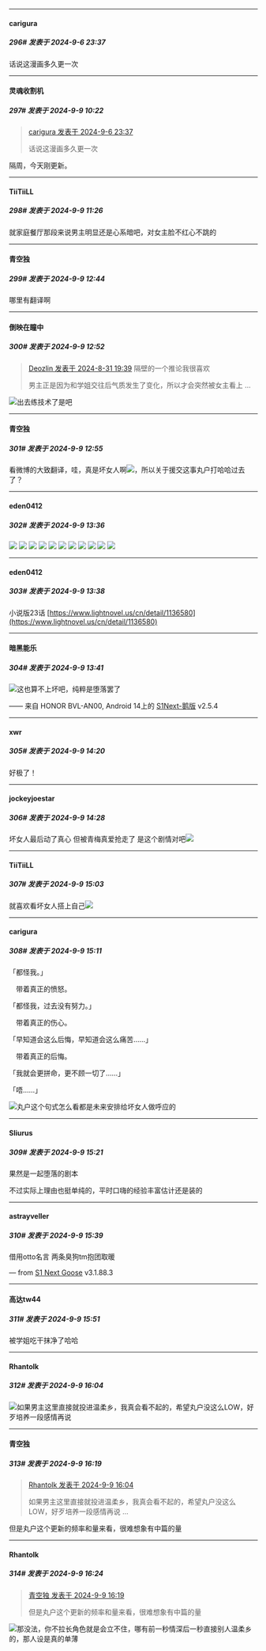 ﻿
*****

####  carigura  
##### 296#       发表于 2024-9-6 23:37

话说这漫画多久更一次


*****

####  灵魂收割机  
##### 297#       发表于 2024-9-9 10:22

<blockquote><a href="httphttps://bbs.saraba1st.com/2b/forum.php?mod=redirect&amp;goto=findpost&amp;pid=66133966&amp;ptid=2194890" target="_blank">carigura 发表于 2024-9-6 23:37</a>

话说这漫画多久更一次</blockquote>
隔周，今天刚更新。


*****

####  TiiTiiLL  
##### 298#       发表于 2024-9-9 11:26

就家庭餐厅那段来说男主明显还是心系暗吧，对女主脸不红心不跳的


*****

####  青空独  
##### 299#       发表于 2024-9-9 12:44

哪里有翻译啊


*****

####  倒映在瞳中  
##### 300#       发表于 2024-9-9 12:52

<blockquote><a href="httphttps://bbs.saraba1st.com/2b/forum.php?mod=redirect&amp;goto=findpost&amp;pid=66074929&amp;ptid=2194890" target="_blank">Deozlin 发表于 2024-8-31 19:39</a>
隔壁的一个推论我很喜欢

男主正是因为和学姐交往后气质发生了变化，所以才会突然被女主看上 ...</blockquote>
<img src="https://static.saraba1st.com/image/smiley/face2017/076.png" referrerpolicy="no-referrer">出去练技术了是吧

*****

####  青空独  
##### 301#       发表于 2024-9-9 12:55

看微博的大致翻译，哇，真是坏女人啊<img src="https://static.saraba1st.com/image/smiley/face2017/076.png" referrerpolicy="no-referrer">，所以关于援交这事丸户打哈哈过去了？


*****

####  eden0412  
##### 302#       发表于 2024-9-9 13:36

<img src="https://p.sda1.dev/19/a80197baae785fca4d5a967c5aed59be/23-01.jpg" referrerpolicy="no-referrer">
<img src="https://p.sda1.dev/19/245611339b8d6d793fb3d0ca83c1adff/23-02.jpg" referrerpolicy="no-referrer">
<img src="https://p.sda1.dev/19/a8407dc2618855da39bc200fffa5735b/23-03.jpg" referrerpolicy="no-referrer">
<img src="https://p.sda1.dev/19/849203cb5c3892bc9bbc46af3f9960e0/23-04.jpg" referrerpolicy="no-referrer">
<img src="https://p.sda1.dev/19/32cd5c7693e70fa4d9a107e3b333b4f6/23-05.jpg" referrerpolicy="no-referrer">
<img src="https://p.sda1.dev/19/f07730ffabc1dca60b4c8235366b5a4a/23-06.jpg" referrerpolicy="no-referrer">
<img src="https://p.sda1.dev/19/22f53ad4c49e432884856a63f85d6bf5/23-07.jpg" referrerpolicy="no-referrer">
<img src="https://p.sda1.dev/19/3b71fd1e2f26fbf2dd15a2c740781b88/23-08.jpg" referrerpolicy="no-referrer">
<img src="https://p.sda1.dev/19/9c2461214afe7c0582ca750687574f34/23-09.jpg" referrerpolicy="no-referrer">
<img src="https://p.sda1.dev/19/6207aa30fffaabfd25dcb0761868b43d/23-10.jpg" referrerpolicy="no-referrer">
<img src="https://p.sda1.dev/19/d051ee22a6088887f7b6067dc1a20230/23-11.jpg" referrerpolicy="no-referrer">

*****

####  eden0412  
##### 303#       发表于 2024-9-9 13:38

小说版23话
[https://www.lightnovel.us/cn/detail/1136580](https://www.lightnovel.us/cn/detail/1136580)

*****

####  暗黑能乐  
##### 304#       发表于 2024-9-9 13:41

<img src="https://static.saraba1st.com/image/smiley/face2017/002.png" referrerpolicy="no-referrer">这也算不上坏吧，纯粹是堕落罢了

—— 来自 HONOR BVL-AN00, Android 14上的 [S1Next-鹅版](https://github.com/ykrank/S1-Next/releases) v2.5.4


*****

####  xwr  
##### 305#       发表于 2024-9-9 14:20

好极了！


*****

####  jockeyjoestar  
##### 306#       发表于 2024-9-9 14:28

坏女人最后动了真心 但被青梅真爱抢走了 是这个剧情对吧<img src="https://static.saraba1st.com/image/smiley/face2017/074.png" referrerpolicy="no-referrer">


*****

####  TiiTiiLL  
##### 307#       发表于 2024-9-9 15:03

就喜欢看坏女人搭上自己<img src="https://static.saraba1st.com/image/smiley/face2017/072.png" referrerpolicy="no-referrer">


*****

####  carigura  
##### 308#       发表于 2024-9-9 15:11

「都怪我。」

　带着真正的愤怒。

「都怪我，过去没有努力。」

　带着真正的伤心。

「早知道会这么后悔，早知道会这么痛苦……」

　带着真正的后悔。

「我就会更拼命，更不顾一切了……」

「唔……」

<img src="https://static.saraba1st.com/image/smiley/face2017/067.png" referrerpolicy="no-referrer">丸户这个句式怎么看都是未来安排给坏女人做呼应的


*****

####  Sliurus  
##### 309#       发表于 2024-9-9 15:21

果然是一起堕落的剧本

不过实际上理由也挺单纯的，平时口嗨的经验丰富估计还是装的


*****

####  astrayveller  
##### 310#       发表于 2024-9-9 15:39

借用otto名言
两条臭狗tm抱团取暖

— from [S1 Next Goose](https://www.pgyer.com/GcUxKd4w) v3.1.88.3


*****

####  高达tw44  
##### 311#       发表于 2024-9-9 15:51

被学姐吃干抹净了哈哈


*****

####  Rhantolk  
##### 312#       发表于 2024-9-9 16:04

<img src="https://static.saraba1st.com/image/smiley/face2017/067.png" referrerpolicy="no-referrer">如果男主这里直接就投进温柔乡，我真会看不起的，希望丸户没这么LOW，好歹培养一段感情再说


*****

####  青空独  
##### 313#       发表于 2024-9-9 16:19

<blockquote><a href="httphttps://bbs.saraba1st.com/2b/forum.php?mod=redirect&amp;goto=findpost&amp;pid=66155445&amp;ptid=2194890" target="_blank">Rhantolk 发表于 2024-9-9 16:04</a>

如果男主这里直接就投进温柔乡，我真会看不起的，希望丸户没这么LOW，好歹培养一段感情再说 ...</blockquote>
但是丸户这个更新的频率和量来看，很难想象有中篇的量


*****

####  Rhantolk  
##### 314#       发表于 2024-9-9 16:24

<blockquote><a href="httphttps://bbs.saraba1st.com/2b/forum.php?mod=redirect&amp;goto=findpost&amp;pid=66155597&amp;ptid=2194890" target="_blank">青空独 发表于 2024-9-9 16:19</a>

但是丸户这个更新的频率和量来看，很难想象有中篇的量</blockquote>
<img src="https://static.saraba1st.com/image/smiley/face2017/064.png" referrerpolicy="no-referrer">那没法，你不拉长角色就是会立不住，哪有前一秒情深后一秒直接别人温柔乡的，那人设是真的单薄

